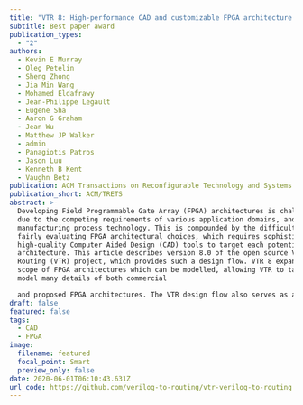 ```yaml
---
title: "VTR 8: High-performance CAD and customizable FPGA architecture modelling"
subtitle: Best paper award
publication_types:
  - "2"
authors:
  - Kevin E Murray
  - Oleg Petelin
  - Sheng Zhong
  - Jia Min Wang
  - Mohamed Eldafrawy
  - Jean-Philippe Legault
  - Eugene Sha
  - Aaron G Graham
  - Jean Wu
  - Matthew JP Walker
  - admin
  - Panagiotis Patros
  - Jason Luu
  - Kenneth B Kent
  - Vaughn Betz
publication: ACM Transactions on Reconfigurable Technology and Systems (TRETS)
publication_short: ACM/TRETS
abstract: >-
  Developing Field Programmable Gate Array (FPGA) architectures is challenging
  due to the competing requirements of various application domains, and changing
  manufacturing process technology. This is compounded by the difficulty of
  fairly evaluating FPGA architectural choices, which requires sophisticated
  high-quality Computer Aided Design (CAD) tools to target each potential
  architecture. This article describes version 8.0 of the open source Verilog To
  Routing (VTR) project, which provides such a design flow. VTR 8 expands the
  scope of FPGA architectures which can be modelled, allowing VTR to target and
  model many details of both commercial

  and proposed FPGA architectures. The VTR design flow also serves as a baseline for evaluating new CAD algorithms. It is therefore important, for both CAD algorithm comparisons and the validity of architectural conclusions, that VTR produce high-quality circuit implementations. VTR 8 significantly improves optimization quality (reductions of 15% minimum routable channel width, 41% wirelength, and 12% critical path delay), run-time (5.3× faster) and memory footprint (3.3× lower). Finally, we demonstrate VTR is run-time and memory footprint efficient, while producing circuit implementations of reasonable quality compared to highly-tuned architecture-specific industrial tools – showing that architecture generality, good implementation quality and run-time efficiency are not mutually exclusive goals.
draft: false
featured: false
tags:
  - CAD
  - FPGA
image:
  filename: featured
  focal_point: Smart
  preview_only: false
date: 2020-06-01T06:10:43.631Z
url_code: https://github.com/verilog-to-routing/vtr-verilog-to-routing
---
```

